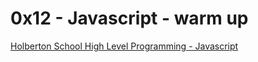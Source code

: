 # 0x12 - Javascript - warm up

[Holberton School High Level Programming - Javascript](https://github.com/Jilroge7/holbertonschool-higher_level_programming.git)
